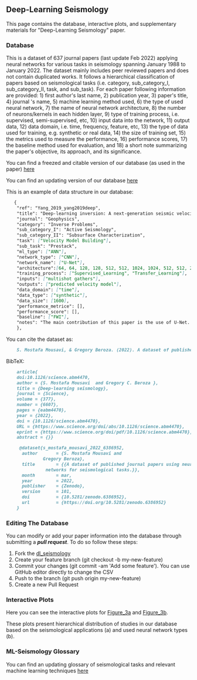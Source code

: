 ## Deep-Learning Seismology

This page contains the database, interactive plots, and supplementary materials for "Deep-Learning Seismology" paper. 

### Database
This is a dataset of 637 journal papers (last update Feb 2022) applying neural networks for various tasks in seismology spanning January 1988 to January 2022. The dataset mainly includes peer reviewed papers and does not contain duplicated works. It follows a hierarchical classification of papers based on seismological tasks (i.e. category, sub_category_I, sub_category_II, task, and sub_task). For each paper following information are provided: 1) first author's last name, 2) publication year, 3) paper's title, 4) journal 's name, 5) machine learning method used, 6) the type of used neural network, 7) the name of neural network architecture, 8) the number of neurons/kernels in each hidden layer, 9) type of training process, i.e. supervised, semi-supervised, etc, 10) input data into the network, 11) output data, 12) data domain, i.e. time, frequency, feature, etc, 13) the type of data used for training, e.g. synthetic or real data, 14) the size of training set, 15) the metrics used to measure the performance, 16) performance scores, 17) the baseline method used for evaluation, and 18) a short note summarizing the paper's objective, its approach, and its significance. 

You can find a freezed and citable version of our database (as used in the paper) [here](https://zenodo.org/record/6386952#.YkT3fBPMJqs)

You can find an updating version of our database [here](https://github.com/smousavi05/dl_seismology/blob/main/docs/paper_inventory_deep.csv)

This is an example of data structure in our database:

```markdown
   {
    "ref": "Yang_2019_yang2019deep",
    "title": "Deep-learning inversion: A next-generation seismic velocity model building method",
    "journal": "Geophysics",
    "category": "Inverse Problems",
    "sub_category_I": "Active Seismology", 
    "sub_category_II": "Subsurface Characterization", 
    "task": ["Velocity Model Building"],
    "sub_task": "Prestack", 
    "ml_type": ["ANN"],
    "network_type": ["CNN"],
    "network_name": ["U-Net"],
    "architecture":[64, 64, 128, 128, 512, 512, 1024, 1024, 512, 512, 256, 256, 128, 128, 64],
    "training_process": ["Supervised_Learning", "Transfer_Learning"],
    "inputs": ["multishot gathers"],
    "outputs": ["predicted velocity model"],
    "data_domain": ["time"],
    "data_type": ["synthetic"],
    "data_size": [1600],		
    "performance_metrice": [],
    "performance_score": [],
    "baseline": ["FWI"],
    "notes": "The main contribution of this paper is the use of U-Net. The prediction in the model space has dimensions of 201# 301; interestingly, the spatial dimensions of the input coincide with the second spatial dimension of the predictions, which is basically the number of receivers per shot. The U-Net architecture on the encoder side is composed by 10 2D convolutional layers interleaved with batch normalization and using ReLU as the activation function. For connecting layers, every two 2D convolutional layers are placed between the encoder and decoder. The decoder section is composed of eight 2D convolutional layers and interleaved with the corresponding deconvolution layers. The ADAM optimizer is using during training, with two different numbers of epochs, depending on which data set is used as input, learning rate, and batch size constant. Results are presented as the comparison between the CNN predictions and a MS-FWI solver, for which the starting model is a smoothed version of the ground truth. The first set of results (for a CNN trained with synthetic data) presented is competitive with FWI solutions; the salt bodies are identified and properly placed, but the boundaries are less continuous than the FWI solution, as can observed in Figure 12(c)."
	},
 ```

You can cite the dataset as:

```markdown
	S. Mostafa Mousavi, & Gregory Beroza. (2022). A dataset of published journal papers using neural networks for seismological tasks. (Version 101)  [Data set]. Zenodo. https://doi.org/10.5281/zenodo.6386952
 ```
 
 BibTeX:

```markdown
	article{
	doi:10.1126/science.abm4470,
	author = {S. Mostafa Mousavi  and Gregory C. Beroza },
	title = {Deep-learning seismology},
	journal = {Science},
	volume = {377},
	number = {6607},
	pages = {eabm4470},
	year = {2022},
	doi = {10.1126/science.abm4470},
	URL = {https://www.science.org/doi/abs/10.1126/science.abm4470},
	eprint = {https://www.science.org/doi/pdf/10.1126/science.abm4470},
	abstract = {}}
```

```markdown
	 @dataset{s_mostafa_mousavi_2022_6386952,
	  author       = {S. Mostafa Mousavi and
			  Gregory Beroza},
	  title        = {{A dataset of published journal papers using neural 
			   networks for seismological tasks.}},
	  month        = mar,
	  year         = 2022,
	  publisher    = {Zenodo},
	  version      = 101,
	  doi          = {10.5281/zenodo.6386952},
	  url          = {https://doi.org/10.5281/zenodo.6386952}
	}
 ```

### Editing The Database

You can modify or add your paper information into the database through submitting a ***pull request***. 
To do so follow these steps:

1. Fork the [dl_seismology](https://github.com/smousavi05/dl_seismology)
2. Create your feature branch (git checkout -b my-new-feature)
3. Commit your changes (git commit -am 'Add some feature'). You can use GitHub editor directly to change the CSV
4. Push to the branch (git push origin my-new-feature)
5. Create a new Pull Request


### Interactive Plots

Here you can see the interactive plots for [Figure_3a](https://smousavi05.github.io/dl_seismology/figure_3a.html) and [Figure_3b](https://smousavi05.github.io/dl_seismology/figure_3b.html).

These plots present hierarchical distribution of studies in our database based on the seismological applications (a) and used neural network types (b).


### ML-Seismology Glossary

You can find an updating glossary of seismological tasks and relevant machine learning techniques [here](https://smousavi05.gitbook.io/mlseismology/)


